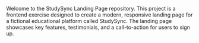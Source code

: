 Welcome to the StudySync Landing Page repository. This project is a frontend exercise designed to create a modern, responsive landing page for a fictional educational platform called StudySync. 
The landing page showcases key features, testimonials, and a call-to-action for users to sign up.
